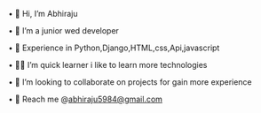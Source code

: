 • 👋 Hi, I’m Abhiraju

• 🙂 I’m a junior wed developer

• 👀 Experience in Python,Django,HTML,css,Api,javascript

• 👨‍💻 I’m quick learner i like to learn more technologies

• 🤵 I’m looking to collaborate on projects for gain more experience

• 📧 Reach me @abhiraju5984@gmail.com
